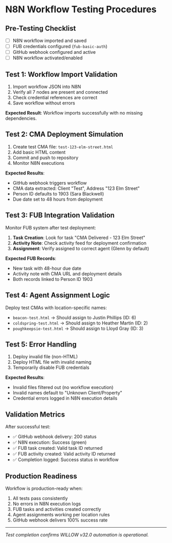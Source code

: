 # N8N Workflow Testing Procedures

## Pre-Testing Checklist
- [ ] N8N workflow imported and saved
- [ ] FUB credentials configured (`fub-basic-auth`)
- [ ] GitHub webhook configured and active
- [ ] N8N workflow activated/enabled

## Test 1: Workflow Import Validation
1. Import workflow JSON into N8N
2. Verify all 7 nodes are present and connected
3. Check credential references are correct
4. Save workflow without errors

**Expected Result**: Workflow imports successfully with no missing dependencies.

## Test 2: CMA Deployment Simulation
1. Create test CMA file: `test-123-elm-street.html`
2. Add basic HTML content
3. Commit and push to repository
4. Monitor N8N executions

**Expected Results**:
- GitHub webhook triggers workflow
- CMA data extracted: Client "Test", Address "123 Elm Street"
- Person ID defaults to 1903 (Sara Blackwell)
- Due date set to 48 hours from deployment

## Test 3: FUB Integration Validation
Monitor FUB system after test deployment:
1. **Task Creation**: Look for task "CMA Delivered - 123 Elm Street"
2. **Activity Note**: Check activity feed for deployment confirmation
3. **Assignment**: Verify assigned to correct agent (Glenn by default)

**Expected FUB Records**:
- New task with 48-hour due date
- Activity note with CMA URL and deployment details
- Both records linked to Person ID 1903

## Test 4: Agent Assignment Logic
Deploy test CMAs with location-specific names:
- `beacon-test.html` → Should assign to Justin Phillips (ID: 6)
- `coldspring-test.html` → Should assign to Heather Martin (ID: 2)
- `poughkeepsie-test.html` → Should assign to Lloyd Gray (ID: 3)

## Test 5: Error Handling
1. Deploy invalid file (non-HTML)
2. Deploy HTML file with invalid naming
3. Temporarily disable FUB credentials

**Expected Results**:
- Invalid files filtered out (no workflow execution)
- Invalid names default to "Unknown Client/Property"
- Credential errors logged in N8N execution details

## Validation Metrics
After successful test:
- ✅ GitHub webhook delivery: 200 status
- ✅ N8N execution: Success (green)
- ✅ FUB task created: Valid task ID returned
- ✅ FUB activity created: Valid activity ID returned
- ✅ Completion logged: Success status in workflow

## Production Readiness
Workflow is production-ready when:
1. All tests pass consistently
2. No errors in N8N execution logs
3. FUB tasks and activities created correctly
4. Agent assignments working per location rules
5. GitHub webhook delivers 100% success rate

---
*Test completion confirms WILLOW v32.0 automation is operational.*
